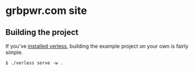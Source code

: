 # grbpwr.com site


## Building the project

If you've [installed verless](https://github.com/verless/verless#-installation), building the example project on your
own is fairly simple.

```shell script
$ ./verless serve -w .
```
